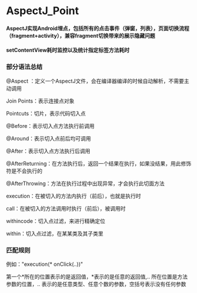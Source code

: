 # AspectJ_Point

#### AspectJ实现Android埋点，包括所有的点击事件（弹窗，列表），页面切换流程（fragment+activity），兼容fragment切换带来的展示隐藏问题
#### setContentView耗时监控以及统计指定标签方法耗时

### 部分语法总结

@Aspect ：定义一个AspectJ文件，会在编译器编译的时候自动解析，不需要主动调用

Join Points：表示连接点对象

Pointcuts：切片，表示代码切入点

@Before：表示切入点方法执行前调用

@Around：表示切入点前后均可调用

@After：表示切入点方法执行后调用

@AfterReturning：在方法执行后，返回一个结果在执行，如果没结果，用此修饰符是不会执行的

@AfterThrowing：方法在执行过程中出现异常，才会执行此切面方法

execution：在被切入的方法内执行（前后），也就是执行时

call：在被切入的方法调用时执行（前后），被调用时

withincode：切入点过滤，来进行精确定位

within：切入点过滤，在某某类及其子类里



### 匹配规则

例如："execution(* onClick(..))"

第一个*所在的位置表示的是返回值，*表示的是任意的返回值,.. 所在位置是方法参数的位置，.. 表示的是任意类型、任意个数的参数，空括号表示没有任何参数





